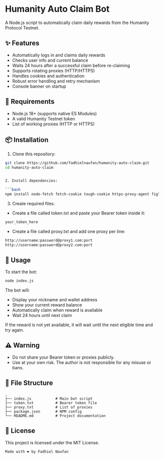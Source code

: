 
# Humanity Auto Claim Bot

A Node.js script to automatically claim daily rewards from the Humanity Protocol Testnet.

## ✨ Features

- Automatically logs in and claims daily rewards
- Checks user info and current balance
- Waits 24 hours after a successful claim before re-claiming
- Supports rotating proxies (HTTP/HTTPS)
- Handles cookies and authentication
- Robust error handling and retry mechanism
- Console banner on startup

## 🔧 Requirements

- Node.js 18+ (supports native ES Modules)
- A valid Humanity Testnet token
- List of working proxies (HTTP or HTTPS)

## 📦 Installation

1. Clone this repository:

```bash
git clone https://github.com/fadhielnaufan/humanity-auto-claim.git
cd humanity-auto-claim


2. Install dependencies:

```bash
npm install node-fetch fetch-cookie tough-cookie https-proxy-agent figlet chalk
```

3. Create required files:

* Create a file called token.txt and paste your Bearer token inside it:

```txt
your_token_here
```

* Create a file called proxy.txt and add one proxy per line:

```txt
http://username:password@proxy1.com:port
http://username:password@proxy2.com:port
```

## 🚀 Usage

To start the bot:

```bash
node index.js
```

The bot will:

* Display your nickname and wallet address
* Show your current reward balance
* Automatically claim when reward is available
* Wait 24 hours until next claim

If the reward is not yet available, it will wait until the next eligible time and try again.

## ⚠️ Warning

* Do not share your Bearer token or proxies publicly.
* Use at your own risk. The author is not responsible for any misuse or bans.

## 📁 File Structure

```
.
├── index.js           # Main bot script
├── token.txt          # Bearer token file
├── proxy.txt          # List of proxies
├── package.json       # NPM config
└── README.md          # Project documentation
```

## 🧠 License

This project is licensed under the MIT License.

```
Made with ❤️ by Fadhiel Naufan
```
